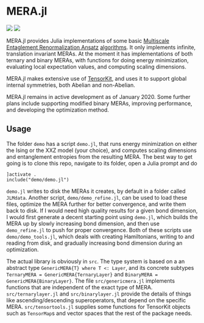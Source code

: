 # MERA.jl
[![][travis-img]][travis-url] [![][codecov-img]][codecov-url]

MERA.jl provides Julia implementations of some basic [Multiscale Entaglement Renormalization Ansatz](https://arxiv.org/abs/quant-ph/0610099) [algorithms](https://arxiv.org/abs/0707.1454). It only implements infinite, translation invariant MERAs. At the moment it has implementations of both ternary and binary MERAs, with functions for doing energy minimization, evaluating local expectation values, and computing scaling dimensions.

MERA.jl makes extensive use of [TensorKit](https://github.com/Jutho/TensorKit.jl), and uses it to support global internal symmetries, both Abelian and non-Abelian.

MERA.jl remains in active development as of January 2020. Some further plans include supporting modified binary MERAs, improving performance, and developing the optimization method.

## Usage

The folder `demo` has a script `demo.jl`, that runs energy minimization on either the Ising or the XXZ model (your choice), and computes scaling dimensions and entanglement entropies from the resulting MERA. The best way to get going is to clone this repo, navigate to its folder, open a Julia prompt and do
```
]activate .
include("demo/demo.jl")
```

`demo.jl` writes to disk the MERAs it creates, by default in a folder called `JLMdata`. Another script, `demo/demo_refine.jl`, can be used to load these files, optimize the MERA further for better convergence, and write them back to disk. If I would need high quality results for a given bond dimension, I would first generate a decent starting point using `demo.jl`, which builds the MERA up by slowly increasing bond dimension, and then use `demo_refine.jl` to push for proper convergence. Both of these scripts use `demo/demo_tools.jl`, which deals with creating Hamiltonians, writing to and reading from disk, and gradually increasing bond dimension during an optimization.

The actual library is obviously in `src`. The type system is based on a an abstract type `GenericMERA{T} where T <: Layer`, and its concrete subtypes `TernaryMERA = GenericMERA{TernaryLayer}` and `BinaryMERA = GenericMERA{BinaryLayer}`. The file `src/genericmera.jl` implements functions that are independent of the exact type of MERA. `src/ternarylayer.jl` and `src/binarylayer.jl` provide the details of things like ascending/descending superoperators, that depend on the specific MERA. `src/tensortools.jl` supplies some functions for TensorKit objects such as `TensorMap`s and vector spaces that the rest of the package needs.

[travis-img]: https://travis-ci.org/mhauru/MERA.jl.svg?branch=master
[travis-url]: https://travis-ci.org/mhauru/MERA.jl
[codecov-img]: https://codecov.io/gh/mhauru/MERA.jl/branch/master/graph/badge.svg
[codecov-url]: https://codecov.io/gh/mhauru/MERA.jl
